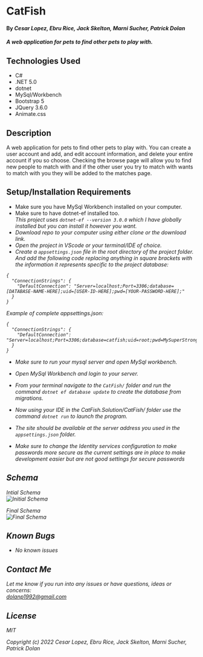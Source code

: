 # CatFish

#### By _**Cesar Lopez, Ebru Rice, Jack Skelton, Marni Sucher, Patrick Dolan**_

#### _A web application for pets to find other pets to play with._

## Technologies Used

* C#
* .NET 5.0
* dotnet
* MySql/Workbench
* Bootstrap 5
* JQuery 3.6.0
* Animate.css

## Description

A web application for pets to find other pets to play with. You can create a user account and add, and edit account information, and delete your entire account if you so choose. Checking the browse page will allow you to find new people to match with and if the other user you try to match with wants to match with you they will be added to the matches page.  

## Setup/Installation Requirements

* Make sure you have MySql Workbench installed on your computer.
* Make sure to have dotnet-ef installed too.<br>
<em>This project uses <code>dotnet-ef --version 3.0.0</code> which I have globally installed but you can install it however you want. 
* Download repo to your computer using either clone or the download link.
* Open the project in VScode or your terminal/IDE of choice.
* Create a <code>appsettings.json</code> file in the root directory of the project folder. And add the following code replacing anything in square brackets with the information it represents specific to the project database:
```
{
  "ConnectionStrings": {
    "DefaultConnection": "Server=localhost;Port=3306;database=[DATABASE-NAME-HERE];uid=[USER-ID-HERE];pwd=[YOUR-PASSWORD-HERE];"
  }
}

```

Example of complete appsettings.json:
```
{
  "ConnectionStrings": {
    "DefaultConnection": "Server=localhost;Port=3306;database=catfish;uid=root;pwd=MySuperStrongPassword;"
  }
}

```

* Make sure to run your mysql server and open MySql workbench.
* Open MySql Workbench and login to your server.
* From your terminal navigate to the <code>CatFish/</code> folder and run the command <code>dotnet ef database update</code> to create the database from migrations.
* Now using your IDE in the CatFish.Solution/CatFish/ folder use the command <code>dotnet run</code> to launch the program. 
* The site should be available at the server address you used in the <code>appsettings.json</code> folder.

* Make sure to change the Identity services configuration to make passwords more secure as the current settings are in place to make development easier but are not good settings for secure passwords

## Schema
Intial Schema<br>
![Initial Schema](https://github.com/Patrick-Dolan/Catfish.Solution/blob/development/README_IMAGES/InitialDogSchema.PNG)

Final Schema<br>
![Final Schema](https://github.com/Patrick-Dolan/Catfish.Solution/blob/development/README_IMAGES/FinalDogSchema.PNG)

## Known Bugs

* _No known issues_

## Contact Me

Let me know if you run into any issues or have questions, ideas or concerns:  
dolanp1992@gmail.com

## License

_MIT_

Copyright (c) _2022_ _Cesar Lopez, Ebru Rice, Jack Skelton, Marni Sucher, Patrick Dolan_